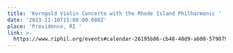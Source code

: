 ```yaml
---
title: 'Korngold Violin Concerto with the Rhode Island Philharmonic '
date: '2023-11-10T15:00:00.000Z'
place: 'Providence, RI '
link: >-
  https://www.riphil.org/events#calendar-26195b86-cb48-40d9-a600-579079d902e8-event-lj4hjiok
---
```


